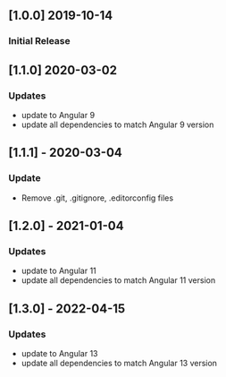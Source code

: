 ## [1.0.0] 2019-10-14
### Initial Release

## [1.1.0] 2020-03-02
### Updates
- update to Angular 9
- update all dependencies to match Angular 9 version

## [1.1.1] - 2020-03-04
### Update
- Remove .git, .gitignore, .editorconfig files


## [1.2.0] - 2021-01-04
### Updates
- update to Angular 11
- update all dependencies to match Angular 11 version

## [1.3.0] - 2022-04-15
### Updates
- update to Angular 13
- update all dependencies to match Angular 13 version
